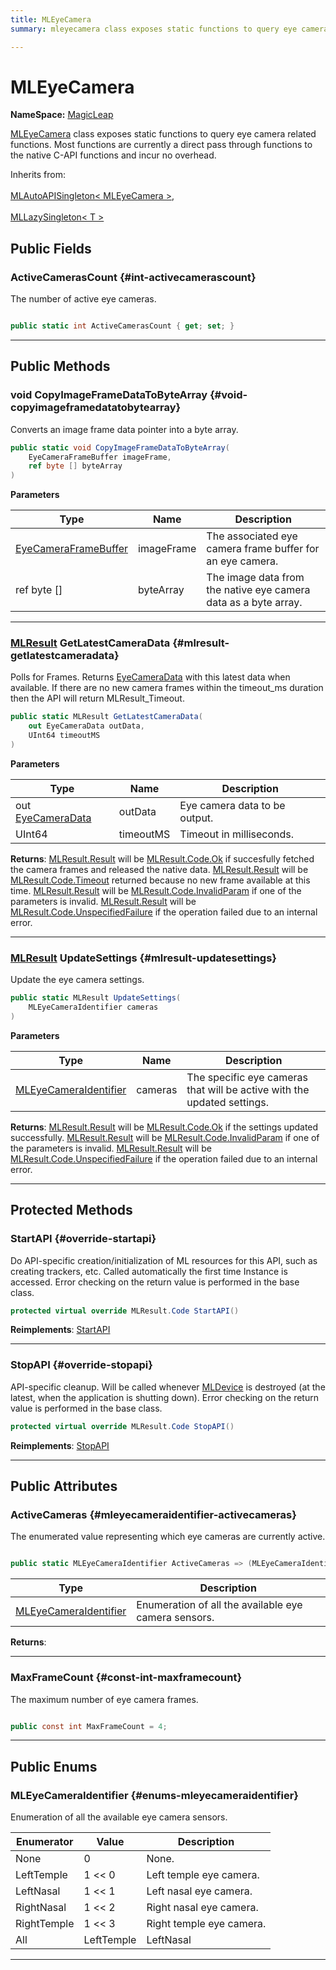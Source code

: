 ```yaml
---
title: MLEyeCamera
summary: mleyecamera class exposes static functions to query eye camera related functions. most functions are currently a direct pass through functions to the native c-api functions and incur no overhead. 

---
```


# MLEyeCamera



**NameSpace:** 
[MagicLeap](/versioned_docs/version-31-Aug-2023/unity-api/api/UnityEngine.XR.MagicLeap/UnityEngine.XR.MagicLeap.md) 


[MLEyeCamera](/versioned_docs/version-31-Aug-2023/unity-api/api/UnityEngine.XR.MagicLeap/MLEyeCamera/UnityEngine.XR.MagicLeap.MLEyeCamera.md) class exposes static functions to query eye camera related functions. Most functions are currently a direct pass through functions to the native C-API functions and incur no overhead.   


Inherits from: <br></br>[MLAutoAPISingleton< MLEyeCamera >](/versioned_docs/version-31-Aug-2023/unity-api/api/UnityEngine.XR.MagicLeap/UnityEngine.XR.MagicLeap.MLAutoAPISingleton.md),<br></br>[MLLazySingleton< T >](/versioned_docs/version-31-Aug-2023/unity-api/api/UnityEngine.XR.MagicLeap/UnityEngine.XR.MagicLeap.MLLazySingleton.md)




## Public Fields

### ActiveCamerasCount {#int-activecamerascount}

The number of active eye cameras. 

```csharp

public static int ActiveCamerasCount { get; set; }

```






-----------

## Public Methods

### void CopyImageFrameDataToByteArray {#void-copyimageframedatatobytearray}

Converts an image frame data pointer into a byte array. 

```csharp
public static void CopyImageFrameDataToByteArray(
    EyeCameraFrameBuffer imageFrame,
    ref byte [] byteArray
)
```


**Parameters**

| Type | Name  | Description  | 
|--|--|--|
| [EyeCameraFrameBuffer](/versioned_docs/version-31-Aug-2023/unity-api/api/UnityEngine.XR.MagicLeap/MLEyeCamera/UnityEngine.XR.MagicLeap.MLEyeCamera.EyeCameraFrameBuffer.md) |imageFrame|The associated eye camera frame buffer for an eye camera.|
| ref byte [] |byteArray|The image data from the native eye camera data as a byte array.|






-----------

### [MLResult](/versioned_docs/version-31-Aug-2023/unity-api/api/UnityEngine.XR.MagicLeap/UnityEngine.XR.MagicLeap.MLResult.md) GetLatestCameraData {#mlresult-getlatestcameradata}

Polls for Frames. Returns [EyeCameraData](/versioned_docs/version-31-Aug-2023/unity-api/api/UnityEngine.XR.MagicLeap/MLEyeCamera/UnityEngine.XR.MagicLeap.MLEyeCamera.EyeCameraData.md) with this latest data when available. If there are no new camera frames within the timeout&#95;ms duration then the API will return MLResult&#95;Timeout. 

```csharp
public static MLResult GetLatestCameraData(
    out EyeCameraData outData,
    UInt64 timeoutMS
)
```


**Parameters**

| Type | Name  | Description  | 
|--|--|--|
| out [EyeCameraData](/versioned_docs/version-31-Aug-2023/unity-api/api/UnityEngine.XR.MagicLeap/MLEyeCamera/UnityEngine.XR.MagicLeap.MLEyeCamera.EyeCameraData.md) |outData|Eye camera data to be output.|
| UInt64 |timeoutMS|Timeout in milliseconds.|






**Returns**: [MLResult.Result](/versioned_docs/version-31-Aug-2023/unity-api/api/UnityEngine.XR.MagicLeap/UnityEngine.XR.MagicLeap.MLResult.md#readonly-result) will be  [MLResult.Code.Ok](/versioned_docs/version-31-Aug-2023/unity-api/api/UnityEngine.XR.MagicLeap/UnityEngine.XR.MagicLeap.MLResult.md#enums-ok)  if succesfully fetched the camera frames and released the native data. [MLResult.Result](/versioned_docs/version-31-Aug-2023/unity-api/api/UnityEngine.XR.MagicLeap/UnityEngine.XR.MagicLeap.MLResult.md#readonly-result) will be  [MLResult.Code.Timeout](/versioned_docs/version-31-Aug-2023/unity-api/api/UnityEngine.XR.MagicLeap/UnityEngine.XR.MagicLeap.MLResult.md#enums-timeout)  returned because no new frame available at this time. [MLResult.Result](/versioned_docs/version-31-Aug-2023/unity-api/api/UnityEngine.XR.MagicLeap/UnityEngine.XR.MagicLeap.MLResult.md#readonly-result) will be  [MLResult.Code.InvalidParam](/versioned_docs/version-31-Aug-2023/unity-api/api/UnityEngine.XR.MagicLeap/UnityEngine.XR.MagicLeap.MLResult.md#enums-invalidparam)  if one of the parameters is invalid. [MLResult.Result](/versioned_docs/version-31-Aug-2023/unity-api/api/UnityEngine.XR.MagicLeap/UnityEngine.XR.MagicLeap.MLResult.md#readonly-result) will be  [MLResult.Code.UnspecifiedFailure](/versioned_docs/version-31-Aug-2023/unity-api/api/UnityEngine.XR.MagicLeap/UnityEngine.XR.MagicLeap.MLResult.md#enums-unspecifiedfailure)  if the operation failed due to an internal error. 



-----------

### [MLResult](/versioned_docs/version-31-Aug-2023/unity-api/api/UnityEngine.XR.MagicLeap/UnityEngine.XR.MagicLeap.MLResult.md) UpdateSettings {#mlresult-updatesettings}

Update the eye camera settings. 

```csharp
public static MLResult UpdateSettings(
    MLEyeCameraIdentifier cameras
)
```


**Parameters**

| Type | Name  | Description  | 
|--|--|--|
| [MLEyeCameraIdentifier](/versioned_docs/version-31-Aug-2023/unity-api/api/UnityEngine.XR.MagicLeap/MLEyeCamera/UnityEngine.XR.MagicLeap.MLEyeCamera.md#enums-mleyecameraidentifier) |cameras|The specific eye cameras that will be active with the updated settings.|






**Returns**: [MLResult.Result](/versioned_docs/version-31-Aug-2023/unity-api/api/UnityEngine.XR.MagicLeap/UnityEngine.XR.MagicLeap.MLResult.md#readonly-result) will be  [MLResult.Code.Ok](/versioned_docs/version-31-Aug-2023/unity-api/api/UnityEngine.XR.MagicLeap/UnityEngine.XR.MagicLeap.MLResult.md#enums-ok)  if the settings updated successfully. [MLResult.Result](/versioned_docs/version-31-Aug-2023/unity-api/api/UnityEngine.XR.MagicLeap/UnityEngine.XR.MagicLeap.MLResult.md#readonly-result) will be  [MLResult.Code.InvalidParam](/versioned_docs/version-31-Aug-2023/unity-api/api/UnityEngine.XR.MagicLeap/UnityEngine.XR.MagicLeap.MLResult.md#enums-invalidparam)  if one of the parameters is invalid. [MLResult.Result](/versioned_docs/version-31-Aug-2023/unity-api/api/UnityEngine.XR.MagicLeap/UnityEngine.XR.MagicLeap.MLResult.md#readonly-result) will be  [MLResult.Code.UnspecifiedFailure](/versioned_docs/version-31-Aug-2023/unity-api/api/UnityEngine.XR.MagicLeap/UnityEngine.XR.MagicLeap.MLResult.md#enums-unspecifiedfailure)  if the operation failed due to an internal error. 



-----------

## Protected Methods

### StartAPI {#override-startapi}

Do API-specific creation/initialization of ML resources for this API, such as creating trackers, etc. Called automatically the first time  Instance  is accessed. Error checking on the return value is performed in the base class. 

```csharp
protected virtual override MLResult.Code StartAPI()
```




**Reimplements**: [StartAPI](/versioned_docs/version-31-Aug-2023/unity-api/api/UnityEngine.XR.MagicLeap/UnityEngine.XR.MagicLeap.MLAutoAPISingleton.md#abstract-startapi)



-----------

### StopAPI {#override-stopapi}

API-specific cleanup. Will be called whenever [MLDevice](/versioned_docs/version-31-Aug-2023/unity-api/api/UnityEngine.XR.MagicLeap/UnityEngine.XR.MagicLeap.MLDevice.md) is destroyed (at the latest, when the application is shutting down). Error checking on the return value is performed in the base class. 

```csharp
protected virtual override MLResult.Code StopAPI()
```




**Reimplements**: [StopAPI](/versioned_docs/version-31-Aug-2023/unity-api/api/UnityEngine.XR.MagicLeap/UnityEngine.XR.MagicLeap.MLAutoAPISingleton.md#abstract-stopapi)



-----------

## Public Attributes

### ActiveCameras {#mleyecameraidentifier-activecameras}

The enumerated value representing which eye cameras are currently active. 

```csharp

public static MLEyeCameraIdentifier ActiveCameras => (MLEyeCameraIdentifier)Instance.settings.Cameras;

```

| Type | Description  | 
|--|--|
| [MLEyeCameraIdentifier](/versioned_docs/version-31-Aug-2023/unity-api/api/UnityEngine.XR.MagicLeap/MLEyeCamera/UnityEngine.XR.MagicLeap.MLEyeCamera.md#enums-mleyecameraidentifier) | Enumeration of all the available eye camera sensors.  |





**Returns**: 



-----------

### MaxFrameCount {#const-int-maxframecount}

The maximum number of eye camera frames. 

```csharp

public const int MaxFrameCount = 4;

```






-----------

## Public Enums

### MLEyeCameraIdentifier {#enums-mleyecameraidentifier}

Enumeration of all the available eye camera sensors. 

| Enumerator | Value | Description |
| ---------- | ----- | ----------- |
| None | 0| None.   |
| LeftTemple | 1 << 0| Left temple eye camera.   |
| LeftNasal | 1 << 1| Left nasal eye camera.   |
| RightNasal | 1 << 2| Right nasal eye camera.   |
| RightTemple | 1 << 3| Right temple eye camera.   |
| All | LeftTemple | LeftNasal | RightNasal | RightTemple| All Eye cameras.   |








-----------


